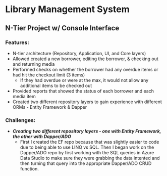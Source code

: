# Library Management System
## N-Tier Project w/ Console Interface
### Features:
* N-tier architecture (Repository, Application, UI, and Core layers)
* Allowed created a new borrower, editing the borrower, & checking out and returning media
* Performed checks on whether the borrower had any overdue items or had hit the checkout limit (3 items)
  * If they had overdue or were at the max, it would not allow any additional items to be checked out
* Provided reports that showed the status of each borrower and each media item
* Created two different repository layers to gain experience with different ORMs - Entity Framework & Dapper

### Challenges:
* ***Creating two different repository layers - one with Entity Framework, the other with Dapper/ADO***
  * First I created the EF repo because that was slightly easier to code due to being able to use LINQ vs SQL. Then I began work on the Dapper/ADO repo by first working with the SQL queries in Azure Data Studio to make sure they were grabbing the data intented and then turning that query into the appropriate Dapper/ADO CRUD function.
